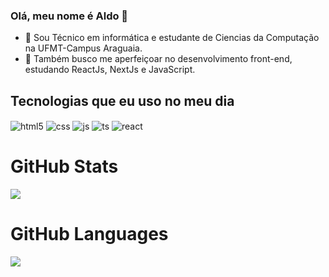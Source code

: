 ### Olá, meu nome é Aldo 👋

* 🔭 Sou Técnico em informática e estudante de Ciencias da Computação na UFMT-Campus Araguaia.
* 🧠 Também busco me aperfeiçoar no desenvolvimento front-end, estudando ReactJs, NextJs e JavaScript.


## Tecnologias que eu uso no meu dia
<div>
<img align="center" alt="html5" src="https://img.shields.io/badge/HTML5-E34F26?style=for-the-badge&logo=html5&logoColor=white" />
<img align="center" alt="css" src="https://img.shields.io/badge/CSS3-1572B6?style=for-the-badge&logo=css3&logoColor=white" />
<img align="center" alt="js" src="https://img.shields.io/badge/JavaScript-F7DF1E?style=for-the-badge&logo=javascript&logoColor=black" />
<img align="center" alt="ts" src="https://img.shields.io/badge/TypeScript-007ACC?style=for-the-badge&logo=typescript&logoColor=white" />
<img  align="center" alt="react" src="https://img.shields.io/badge/React-20232A?style=for-the-badge&logo=react&logoColor=61DAFB" />
</div>
<h1>GitHub Stats</h1>
<img align="center" src="https://github-readme-stats.vercel.app/api?username=aldojunior990"/>

<h1>GitHub Languages</h1>
<img align="center" src="https://github-readme-stats.vercel.app/api/top-langs/?username=aldojunior990&layout=compact" />


